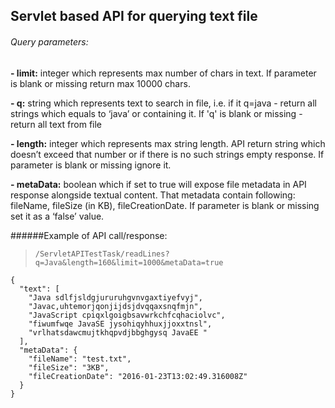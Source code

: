 

## Servlet based API for querying text file

###### Query parameters:

**- limit:** integer which represents max number of chars in text. If
parameter is blank or missing return max 10000 chars.

**- q:** string which represents text to search in file, i.e. if it q=java - return all
strings which equals to ‘java’ or containing it. If 'q' is blank or missing - return
all text from file

**- length:** integer which represents max string length. API return string which
doesn’t exceed that number or if there is no such strings empty response. If parameter
is blank or missing ignore it.

**- metaData:** boolean which if set to true will expose file metadata in API response alongside textual content. 
That metadata contain following: fileName, fileSize (in KB), fileCreationDate. If
parameter is blank or missing set it as a ‘false’ value.

######Example of API call/response:

> `/ServletAPITestTask/readLines?q=Java&length=160&limit=1000&metaData=true`

```
{
  "text": [
    "Java sdlfjsldgjururuhgvnvgaxtiyefvyj",
    "Javac,uhtemorjqonjijdsjdvqqaxsnqfmjn",
    "JavaScript cpiqxlgoigbsavwrkchfcqhaciolvc",
    "fiwumfwqe JavaSE jysohiqyhhuxjjoxxtnsl",
    "vrlhatsdawcmujtkhqpvdjbbghgysq JavaEE "
  ],
  "metaData": {
    "fileName": "test.txt",
    "fileSize": "3KB",
    "fileCreationDate": "2016-01-23T13:02:49.316008Z"
  }
}
```
